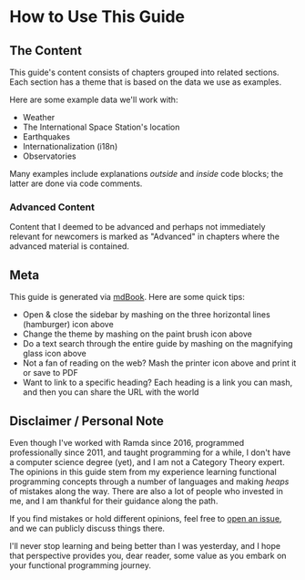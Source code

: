 # How to Use This Guide

## The Content

This guide's content consists of chapters grouped into related sections. Each
section has a theme that is based on the data we use as examples.

Here are some example data we'll work with:

* Weather
* The International Space Station's location
* Earthquakes
* Internationalization (i18n)
* Observatories

Many examples include explanations _outside_ and _inside_ code blocks; the
latter are done via code comments.

### Advanced Content

Content that I deemed to be advanced and perhaps not immediately relevant for
newcomers is marked as "Advanced" in chapters where the advanced material is
contained.

## Meta

This guide is generated via [mdBook](https://github.com/rust-lang/mdBook). Here
are some quick tips:

* Open & close the sidebar by mashing on the three horizontal lines (hamburger)
  icon above
* Change the theme by mashing on the paint brush icon above
* Do a text search through the entire guide by mashing on the magnifying glass
  icon above
* Not a fan of reading on the web? Mash the printer icon above and print it or
  save to PDF
* Want to link to a specific heading? Each heading is a link you can mash, and
  then you can share the URL with the world

## Disclaimer / Personal Note

Even though I've worked with Ramda since 2016, programmed professionally since
2011, and taught programming for a while, I don't have a computer science degree
(yet), and I am not a Category Theory expert. The opinions in this guide stem
from my experience learning functional programming concepts through a number of
languages and making _heaps_ of mistakes along the way. There are also a lot of
people who invested in me, and I am thankful for their guidance along the path.

If you find mistakes or hold different opinions, feel free to [open an
issue](https://github.com/rpearce/ramda.guide/issues), and we can publicly
discuss things there.

I'll never stop learning and being better than I was yesterday, and I hope that
perspective provides you, dear reader, some value as you embark on your
functional programming journey.
